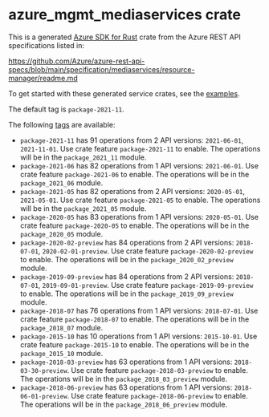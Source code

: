 # azure_mgmt_mediaservices crate

This is a generated [Azure SDK for Rust](https://github.com/Azure/azure-sdk-for-rust) crate from the Azure REST API specifications listed in:

https://github.com/Azure/azure-rest-api-specs/blob/main/specification/mediaservices/resource-manager/readme.md

To get started with these generated service crates, see the [examples](https://github.com/Azure/azure-sdk-for-rust/blob/main/services/README.md#examples).

The default tag is `package-2021-11`.

The following [tags](https://github.com/Azure/azure-sdk-for-rust/blob/main/services/tags.md) are available:

- `package-2021-11` has 91 operations from 2 API versions: `2021-06-01`, `2021-11-01`. Use crate feature `package-2021-11` to enable. The operations will be in the `package_2021_11` module.
- `package-2021-06` has 82 operations from 1 API versions: `2021-06-01`. Use crate feature `package-2021-06` to enable. The operations will be in the `package_2021_06` module.
- `package-2021-05` has 82 operations from 2 API versions: `2020-05-01`, `2021-05-01`. Use crate feature `package-2021-05` to enable. The operations will be in the `package_2021_05` module.
- `package-2020-05` has 83 operations from 1 API versions: `2020-05-01`. Use crate feature `package-2020-05` to enable. The operations will be in the `package_2020_05` module.
- `package-2020-02-preview` has 84 operations from 2 API versions: `2018-07-01`, `2020-02-01-preview`. Use crate feature `package-2020-02-preview` to enable. The operations will be in the `package_2020_02_preview` module.
- `package-2019-09-preview` has 84 operations from 2 API versions: `2018-07-01`, `2019-09-01-preview`. Use crate feature `package-2019-09-preview` to enable. The operations will be in the `package_2019_09_preview` module.
- `package-2018-07` has 76 operations from 1 API versions: `2018-07-01`. Use crate feature `package-2018-07` to enable. The operations will be in the `package_2018_07` module.
- `package-2015-10` has 10 operations from 1 API versions: `2015-10-01`. Use crate feature `package-2015-10` to enable. The operations will be in the `package_2015_10` module.
- `package-2018-03-preview` has 63 operations from 1 API versions: `2018-03-30-preview`. Use crate feature `package-2018-03-preview` to enable. The operations will be in the `package_2018_03_preview` module.
- `package-2018-06-preview` has 63 operations from 1 API versions: `2018-06-01-preview`. Use crate feature `package-2018-06-preview` to enable. The operations will be in the `package_2018_06_preview` module.